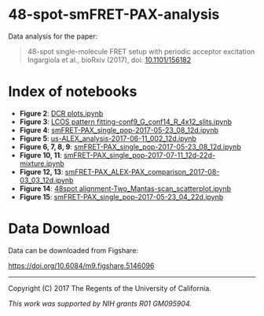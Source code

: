 # 48-spot-smFRET-PAX-analysis

Data analysis for the paper:

> 48-spot single-molecule FRET setup with periodic acceptor excitation <br>
> Ingargiola et al., bioRxiv (2017), doi: [10.1101/156182](https://doi.org/10.1101/156182)

# Index of notebooks

- **Figure 2**: [DCR plots.ipynb](http://nbviewer.jupyter.org/github/tritemio/48-spot-smFRET-PAX-analysis/blob/master/DCR%20plots.ipynb)
- **Figure 3**: [LCOS pattern fitting-conf9_G_conf14_R_4x12_slits.ipynb](http://nbviewer.jupyter.org/github/tritemio/48-spot-smFRET-PAX-analysis/blob/master/alignment/2017-04-28/pattern_profiling/LCOS%20pattern%20fitting-conf9_G_conf14_R_4x12_slits.ipynb)
- **Figure 4**: [smFRET-PAX_single_pop-2017-05-23_08_12d.ipynb](http://nbviewer.jupyter.org/github/tritemio/48-spot-smFRET-PAX-analysis/blob/master/smFRET-PAX_single_pop-2017-05-23_08_12d.ipynb)
- **Figure 5**: [us-ALEX_analysis-2017-06-11_002_12d.ipynb](http://nbviewer.jupyter.org/github/tritemio/48-spot-smFRET-PAX-analysis/blob/master/us-ALEX_analysis-2017-06-11_002_12d.ipynb)
- **Figure 6, 7, 8, 9**: [smFRET-PAX_single_pop-2017-05-23_08_12d.ipynb](http://nbviewer.jupyter.org/github/tritemio/48-spot-smFRET-PAX-analysis/blob/master/smFRET-PAX_single_pop-2017-05-23_08_12d.ipynb)
- **Figure 10, 11**: [smFRET-PAX_single_pop-2017-07-11_12d-22d-mixture.ipynb](http://nbviewer.jupyter.org/github/tritemio/48-spot-smFRET-PAX-analysis/blob/master/smFRET-PAX_single_pop-2017-07-11_12d-22d-mixture.ipynb)
- **Figure 12, 13**: [smFRET-PAX_ALEX-PAX_comparison_2017-08-03_03_12d.ipynb](http://nbviewer.jupyter.org/github/tritemio/48-spot-smFRET-PAX-analysis/blob/master/smFRET-PAX_ALEX-PAX_comparison_2017-08-03_03_12d.ipynb)
- **Figure 14**: [48spot alignment-Two_Mantas-scan_scatterplot.ipynb](http://nbviewer.jupyter.org/github/tritemio/48-spot-smFRET-PAX-analysis/blob/master/alignment/2017-05-02/48spot%20alignment-Two_Mantas-scan_scatterplot.ipynb)
- **Figure 15**: [smFRET-PAX_single_pop-2017-05-23_04_22d.ipynb](http://nbviewer.jupyter.org/github/tritemio/48-spot-smFRET-PAX-analysis/blob/master/smFRET-PAX_single_pop-2017-05-23_04_22d.ipynb)

# Data Download

Data can be downloaded from Figshare:

https://doi.org/10.6084/m9.figshare.5146096

----
Copyright (C) 2017 The Regents of the University of California.

*This work was supported by NIH grants R01 GM095904.*



